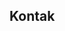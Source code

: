 ## Kontak

<!-- Elfsight Form Builder | Untitled Form Builder -->
<script src="https://static.elfsight.com/platform/platform.js" async></script>
<div class="elfsight-app-ee8fc6a5-feed-4b86-b222-8ef4a4debe6e" data-elfsight-app-lazy></div>